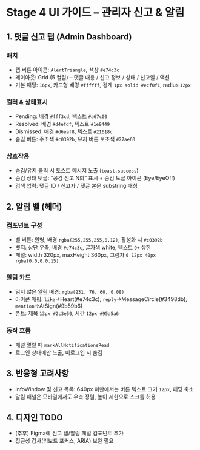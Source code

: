 # Stage 4 UI 가이드 – 관리자 신고 & 알림

## 1. 댓글 신고 탭 (Admin Dashboard)

### 배치
- 탭 버튼 아이콘: `AlertTriangle`, 색상 `#e74c3c`
- 레이아웃: Grid (5 컬럼) – 댓글 내용 / 신고 정보 / 상태 / 신고일 / 액션
- 기본 패딩: `16px`, 카드형 배경 `#ffffff`, 경계 `1px solid #ecf0f1`, radius `12px`

### 컬러 & 상태표시
- Pending: 배경 `#fff3cd`, 텍스트 `#a67c00`
- Resolved: 배경 `#d4efdf`, 텍스트 `#1e8449`
- Dismissed: 배경 `#d6eaf8`, 텍스트 `#21618c`
- 숨김 버튼: 주조색 `#c0392b`, 유지 버튼 보조색 `#27ae60`

### 상호작용
- 숨김/유지 클릭 시 토스트 메시지 노출 (`toast.success`)
- 숨김 상태 댓글: “공감 신고 N회” 표시 + 숨김 토글 아이콘 (Eye/EyeOff)
- 검색 입력: 댓글 ID / 신고자 / 댓글 본문 substring 매칭

## 2. 알림 벨 (헤더)

### 컴포넌트 구성
- 벨 버튼: 원형, 배경 `rgba(255,255,255,0.12)`, 활성화 시 `#c0392b`
- 뱃지: 상단 우측, 배경 `#e74c3c`, 글자색 white, 텍스트 `9+` 상한
- 패널: width 320px, maxHeight 360px, 그림자 `0 12px 40px rgba(0,0,0,0.15)`

### 알림 카드
- 읽지 않은 알림 배경: `rgba(231, 76, 60, 0.08)`
- 아이콘 매핑: `like`→Heart(#e74c3c), `reply`→MessageCircle(#3498db), `mention`→AtSign(#9b59b6)
- 폰트: 제목 `13px #2c3e50`, 시간 `12px #95a5a6`

### 동작 흐름
- 패널 열릴 때 `markAllNotificationsRead`
- 로그인 상태에만 노출, 미로그인 시 숨김

## 3. 반응형 고려사항
- InfoWindow 및 신고 목록: 640px 미만에서는 버튼 텍스트 크기 `12px`, 패딩 축소
- 알림 패널은 모바일에서도 우측 정렬, 높이 제한으로 스크롤 허용

## 4. 디자인 TODO
- (추후) Figma에 신고 탭/알림 패널 컴포넌트 추가
- 접근성 검사(키보드 포커스, ARIA) 보완 필요
